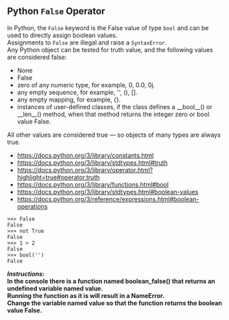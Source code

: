 ## Python `False` Operator  

In Python, the `False` keyword is the False value of type `bool` and can be used to directly assign boolean values.  
Assignments to `False` are illegal and raise a `SyntaxError`.  
Any Python object can be tested for truth value, and the following values are considered false:
- None
- False
- zero of any numeric type, for example, 0, 0.0, 0j.
- any empty sequence, for example, '', (), [].
- any empty mapping, for example, {}.
- instances of user-defined classes, if the class defines a \_\_bool\_\_() or \_\_len\_\_() method, when that method returns the integer zero or bool value False.

All other values are considered true — so objects of many types are always true.  

- https://docs.python.org/3/library/constants.html
- https://docs.python.org/3/library/stdtypes.html#truth
- https://docs.python.org/3/library/operator.html?highlight=true#operator.truth  
- https://docs.python.org/3/library/functions.html#bool  
- https://docs.python.org/3/library/stdtypes.html#boolean-values
- https://docs.python.org/3/reference/expressions.html#boolean-operations
```
>>> False
False
>>> not True
False
>>> 1 > 2
False
>>> bool('')
False
```

**_Instructions:_**  
**In the console there is a function named boolean_false() that returns an undefined variable named value.**  
**Running the function as it is will result in a NameError.**  
**Change the variable named value so that the function returns the boolean value False.**  
